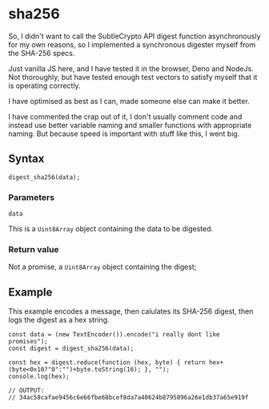 # sha256

So, I didn't want to call the SubtleCrypto API digest function asynchronously for my own reasons, so I implemented a synchronous digester myself from the SHA-256 specs.

Just vanilla JS here, and I have tested it in the browser, Deno and NodeJs. Not thoroughly, but have tested enough test vectors to satisfy myself that it is operating correctly.

I have optimised as best as I can, made someone else can make it better.

I have commented the crap out of it, I don't usually comment code and instead use better variable naming and smaller functions with appropriate naming. But because speed is important with stuff like this, I went big.

## Syntax

```
digest_sha256(data);
```

### Parameters

```data```

This is a ```Uint8Array``` object containing the data to be digested.

### Return value

Not a promise, a ```Uint8Array``` object containing the digest;

## Example

This example encodes a message, then calulates its SHA-256 digest, then logs the digest as a hex string.

```
const data = (new TextEncoder()).encode("i really dont like promises");
const digest = digest_sha256(data);

const hex = digest.reduce(function (hex, byte) { return hex+(byte<0x10?"0":"")+byte.toString(16); }, "");
console.log(hex);

// OUTPUT:
// 34ac58cafae9456c6e66fbe68bcef8da7a40624b8795896a26e1db37a65e919f
```


